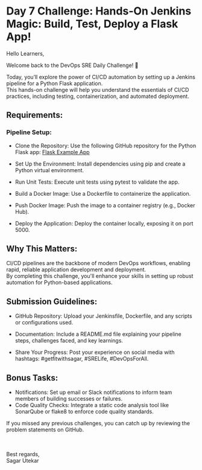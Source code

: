 # Day 7 Challenge: Hands-On Jenkins Magic: Build, Test, Deploy a Flask App!

Hello Learners,

Welcome back to the DevOps SRE Daily Challenge! 🎉

Today, you’ll explore the power of CI/CD automation by setting up a Jenkins pipeline for a Python Flask application. </br>This hands-on challenge will help you understand the essentials of CI/CD practices, including testing, containerization, and automated deployment.



## Requirements:
### Pipeline Setup:
- Clone the Repository:
  Use the following GitHub repository for the Python Flask app:
    [Flask Example App](https://github.com/pallets/flask/tree/main/examples/tutorial)</br>

- Set Up the Environment:
  Install dependencies using pip and create a Python virtual environment.

- Run Unit Tests:
  Execute unit tests using pytest to validate the app.

- Build a Docker Image:
  Use a Dockerfile to containerize the application.

- Push Docker Image:
  Push the image to a container registry (e.g., Docker Hub).

- Deploy the Application:
  Deploy the container locally, exposing it on port 5000.

## Why This Matters:
CI/CD pipelines are the backbone of modern DevOps workflows, enabling rapid, reliable application development and deployment. </br>By completing this challenge, you'll enhance your skills in setting up robust automation for Python-based applications.



## Submission Guidelines:
- GitHub Repository:
  Upload your Jenkinsfile, Dockerfile, and any scripts or configurations used.

- Documentation:
  Include a README.md file explaining your pipeline steps, challenges faced, and key learnings.

- Share Your Progress:
  Post your experience on social media with hashtags: #getfitwithsagar, #SRELife, #DevOpsForAll.

## Bonus Tasks:
- Notifications:
  Set up email or Slack notifications to inform team members of building successes or failures.
- Code Quality Checks:
  Integrate a static code analysis tool like SonarQube or flake8 to enforce code quality standards.

If you missed any previous challenges, you can catch up by reviewing the problem statements on GitHub.

</br></br>
Best regards,</br>
Sagar Utekar
